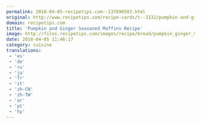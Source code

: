 ```yaml
---
permalink: 2018-04-05-recipetips.com--137890503.html
original: http://www.recipetips.com/recipe-cards/t--3132/pumpkin-and-ginger-seasoned-muffins.asp
domain: recipetips.com
title: 'Pumpkin and Ginger Seasoned Muffins Recipe'
image: http://files.recipetips.com/images/recipe/bread/pumpkin_ginger_muffins.jpg
date: 2018-04-05 11:46:17
category: cuisine
translations: 
 - 'es'
 - 'de'
 - 'ru'
 - 'ja'
 - 'fr'
 - 'it'
 - 'zh-CN'
 - 'zh-TW'
 - 'ar'
 - 'pt'
 - 'hy'
---
```


